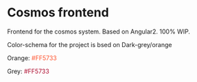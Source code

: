 # Cosmos frontend

Frontend for the cosmos system. Based on Angular2. 100% WIP.

Color-schema for the project is bsed on Dark-grey/orange

Orange: <span style="color:#FF5733">#FF5733</span>

Grey: <span style="color:#AF1234">#FF5733</span>